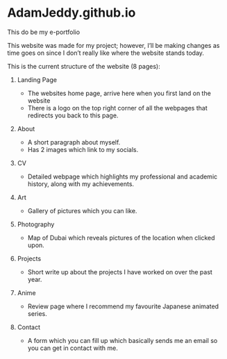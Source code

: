 # AdamJeddy.github.io
This do be my e-portfolio

This website was made for my project; however, I’ll be making changes as time goes on 
since I don’t really like where the website stands today.

This is the current structure of the website (8 pages):
1. Landing Page
   - The websites home page, arrive here when you first land on the website
   - There is a logo on the top right corner of all the webpages that redirects you back to this page.

2. About
   - A short paragraph about myself.
   - Has 2 images which link to my socials.

3. CV 
   - Detailed webpage which highlights my professional and academic history, along with my achievements. 

4. Art 
   - Gallery of pictures which you can like. 

5. Photography 
   - Map of Dubai which reveals pictures of the location when clicked upon.

6. Projects 
   - Short write up about the projects I have worked on over the past year.

7. Anime
   - Review page where I recommend my favourite Japanese animated series.

8. Contact
   - A form which you can fill up which basically sends me an email so you can get in contact with me.
